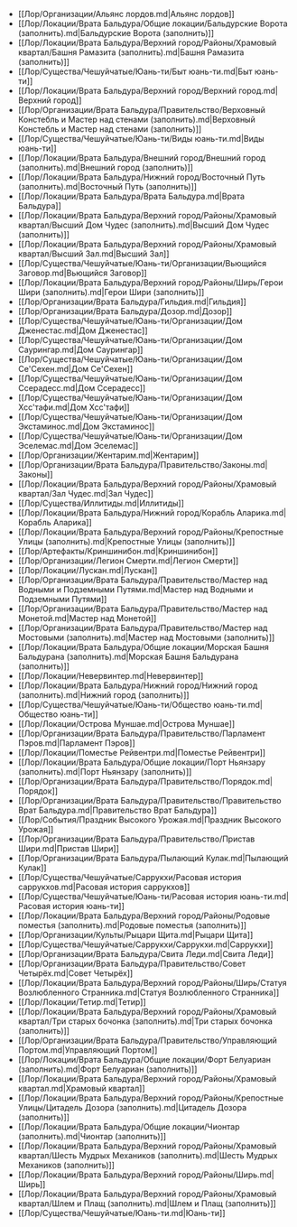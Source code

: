 - [[Лор/Организации/Альянс лордов.md|Альянс лордов]]
- [[Лор/Локации/Врата Бальдура/Общие локации/Бальдурские Ворота (заполнить).md|Бальдурские Ворота (заполнить)]]
- [[Лор/Локации/Врата Бальдура/Верхний город/Районы/Храмовый квартал/Башня Рамазита (заполнить).md|Башня Рамазита (заполнить)]]
- [[Лор/Существа/Чешуйчатые/Юань-ти/Быт юань-ти.md|Быт юань-ти]]
- [[Лор/Локации/Врата Бальдура/Верхний город/Верхний город.md|Верхний город]]
- [[Лор/Организации/Врата Бальдура/Правительство/Верховный Констебль и Мастер над стенами (заполнить).md|Верховный Констебль и Мастер над стенами (заполнить)]]
- [[Лор/Существа/Чешуйчатые/Юань-ти/Виды юань-ти.md|Виды юань-ти]]
- [[Лор/Локации/Врата Бальдура/Внешний город/Внешний город (заполнить).md|Внешний город (заполнить)]]
- [[Лор/Локации/Врата Бальдура/Нижний город/Восточный Путь (заполнить).md|Восточный Путь (заполнить)]]
- [[Лор/Локации/Врата Бальдура/Врата Бальдура.md|Врата Бальдура]]
- [[Лор/Локации/Врата Бальдура/Верхний город/Районы/Храмовый квартал/Высший Дом Чудес (заполнить).md|Высший Дом Чудес (заполнить)]]
- [[Лор/Локации/Врата Бальдура/Верхний город/Районы/Храмовый квартал/Высший Зал.md|Высший Зал]]
- [[Лор/Существа/Чешуйчатые/Юань-ти/Организации/Вьющийся Заговор.md|Вьющийся Заговор]]
- [[Лор/Локации/Врата Бальдура/Верхний город/Районы/Ширь/Герои Шири (заполнить).md|Герои Шири (заполнить)]]
- [[Лор/Организации/Врата Бальдура/Гильдия.md|Гильдия]]
- [[Лор/Организации/Врата Бальдура/Дозор.md|Дозор]]
- [[Лор/Существа/Чешуйчатые/Юань-ти/Организации/Дом Дженестас.md|Дом Дженестас]]
- [[Лор/Существа/Чешуйчатые/Юань-ти/Организации/Дом Саурингар.md|Дом Саурингар]]
- [[Лор/Существа/Чешуйчатые/Юань-ти/Организации/Дом Се'Сехен.md|Дом Се'Сехен]]
- [[Лор/Существа/Чешуйчатые/Юань-ти/Организации/Дом Ссерадесс.md|Дом Ссерадесс]]
- [[Лор/Существа/Чешуйчатые/Юань-ти/Организации/Дом Хсс'тафи.md|Дом Хсс'тафи]]
- [[Лор/Существа/Чешуйчатые/Юань-ти/Организации/Дом Экстаминос.md|Дом Экстаминос]]
- [[Лор/Существа/Чешуйчатые/Юань-ти/Организации/Дом Эселемас.md|Дом Эселемас]]
- [[Лор/Организации/Жентарим.md|Жентарим]]
- [[Лор/Организации/Врата Бальдура/Правительство/Законы.md|Законы]]
- [[Лор/Локации/Врата Бальдура/Верхний город/Районы/Храмовый квартал/Зал Чудес.md|Зал Чудес]]
- [[Лор/Существа/Иллитиды.md|Иллитиды]]
- [[Лор/Локации/Врата Бальдура/Нижний город/Корабль Аларика.md|Корабль Аларика]]
- [[Лор/Локации/Врата Бальдура/Верхний город/Районы/Крепостные Улицы (заполнить).md|Крепостные Улицы (заполнить)]]
- [[Лор/Артефакты/Криншинибон.md|Криншинибон]]
- [[Лор/Организации/Легион Смерти.md|Легион Смерти]]
- [[Лор/Локации/Лускан.md|Лускан]]
- [[Лор/Организации/Врата Бальдура/Правительство/Мастер над Водными и Подземными Путями.md|Мастер над Водными и Подземными Путями]]
- [[Лор/Организации/Врата Бальдура/Правительство/Мастер над Монетой.md|Мастер над Монетой]]
- [[Лор/Организации/Врата Бальдура/Правительство/Мастер над Мостовыми (заполнить).md|Мастер над Мостовыми (заполнить)]]
- [[Лор/Локации/Врата Бальдура/Общие локации/Морская Башня Бальдурана (заполнить).md|Морская Башня Бальдурана (заполнить)]]
- [[Лор/Локации/Невервинтер.md|Невервинтер]]
- [[Лор/Локации/Врата Бальдура/Нижний город/Нижний город (заполнить).md|Нижний город (заполнить)]]
- [[Лор/Существа/Чешуйчатые/Юань-ти/Общество юань-ти.md|Общество юань-ти]]
- [[Лор/Локации/Острова Муншае.md|Острова Муншае]]
- [[Лор/Организации/Врата Бальдура/Правительство/Парламент Пэров.md|Парламент Пэров]]
- [[Лор/Локации/Поместье Рейвентри.md|Поместье Рейвентри]]
- [[Лор/Локации/Врата Бальдура/Общие локации/Порт Ньянзару (заполнить).md|Порт Ньянзару (заполнить)]]
- [[Лор/Организации/Врата Бальдура/Правительство/Порядок.md|Порядок]]
- [[Лор/Организации/Врата Бальдура/Правительство/Правительство Врат Бальдура.md|Правительство Врат Бальдура]]
- [[Лор/События/Праздник Высокого Урожая.md|Праздник Высокого Урожая]]
- [[Лор/Организации/Врата Бальдура/Правительство/Пристав Шири.md|Пристав Шири]]
- [[Лор/Организации/Врата Бальдура/Пылающий Кулак.md|Пылающий Кулак]]
- [[Лор/Существа/Чешуйчатые/Саррукхи/Расовая история саррукхов.md|Расовая история саррукхов]]
- [[Лор/Существа/Чешуйчатые/Юань-ти/Расовая история юань-ти.md|Расовая история юань-ти]]
- [[Лор/Локации/Врата Бальдура/Верхний город/Районы/Родовые поместья (заполнить).md|Родовые поместья (заполнить)]]
- [[Лор/Организации/Культы/Рыцари Щита.md|Рыцари Щита]]
- [[Лор/Существа/Чешуйчатые/Саррукхи/Саррукхи.md|Саррукхи]]
- [[Лор/Организации/Врата Бальдура/Свита Леди.md|Свита Леди]]
- [[Лор/Организации/Врата Бальдура/Правительство/Совет Четырёх.md|Совет Четырёх]]
- [[Лор/Локации/Врата Бальдура/Верхний город/Районы/Ширь/Статуя Возлюбленного Странника.md|Статуя Возлюбленного Странника]]
- [[Лор/Локации/Тетир.md|Тетир]]
- [[Лор/Локации/Врата Бальдура/Верхний город/Районы/Храмовый квартал/Три старых бочонка (заполнить).md|Три старых бочонка (заполнить)]]
- [[Лор/Организации/Врата Бальдура/Правительство/Управляющий Портом.md|Управляющий Портом]]
- [[Лор/Локации/Врата Бальдура/Общие локации/Форт Белуариан (заполнить).md|Форт Белуариан (заполнить)]]
- [[Лор/Локации/Врата Бальдура/Верхний город/Районы/Храмовый квартал.md|Храмовый квартал]]
- [[Лор/Локации/Врата Бальдура/Верхний город/Районы/Крепостные Улицы/Цитадель Дозора (заполнить).md|Цитадель Дозора (заполнить)]]
- [[Лор/Локации/Врата Бальдура/Общие локации/Чионтар (заполнить).md|Чионтар (заполнить)]]
- [[Лор/Локации/Врата Бальдура/Верхний город/Районы/Храмовый квартал/Шесть Мудрых Механиков (заполнить).md|Шесть Мудрых Механиков (заполнить)]]
- [[Лор/Локации/Врата Бальдура/Верхний город/Районы/Ширь.md|Ширь]]
- [[Лор/Локации/Врата Бальдура/Верхний город/Районы/Храмовый квартал/Шлем и Плащ (заполнить).md|Шлем и Плащ (заполнить)]]
- [[Лор/Существа/Чешуйчатые/Юань-ти.md|Юань-ти]]
